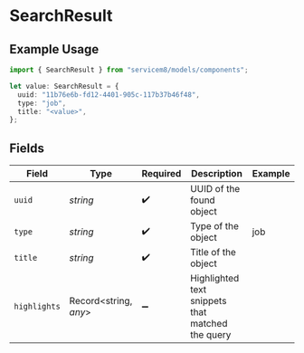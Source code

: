 # SearchResult

## Example Usage

```typescript
import { SearchResult } from "servicem8/models/components";

let value: SearchResult = {
  uuid: "11b76e6b-fd12-4401-905c-117b37b46f48",
  type: "job",
  title: "<value>",
};
```

## Fields

| Field                                            | Type                                             | Required                                         | Description                                      | Example                                          |
| ------------------------------------------------ | ------------------------------------------------ | ------------------------------------------------ | ------------------------------------------------ | ------------------------------------------------ |
| `uuid`                                           | *string*                                         | :heavy_check_mark:                               | UUID of the found object                         |                                                  |
| `type`                                           | *string*                                         | :heavy_check_mark:                               | Type of the object                               | job                                              |
| `title`                                          | *string*                                         | :heavy_check_mark:                               | Title of the object                              |                                                  |
| `highlights`                                     | Record<string, *any*>                            | :heavy_minus_sign:                               | Highlighted text snippets that matched the query |                                                  |